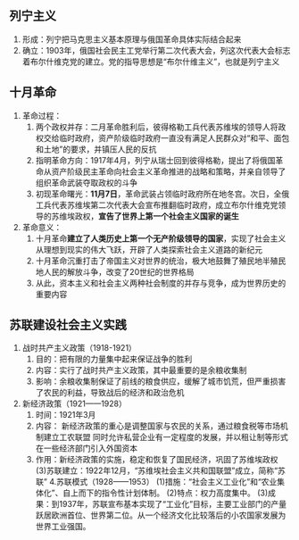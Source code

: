 ## 列宁主义
1. 形成：列宁把马克思主义基本原理与俄国革命具体实际结合起来
2. 确立：1903年，俄国社会民主工党举行第二次代表大会，列这次代表大会标志着布尔什维克党的建立。党的指导思想是“布尔什维主义”，也就是列宁主义
## 十月革命
1. 革命过程：
	1. 两个政权并存：二月革命胜利后，彼得格勒工兵代表苏维埃的领导人将政权交给临时政府，资产阶级临时政府一直没有满足人民群众对“和平、面包和土地”的要求，并镇压人民的反抗
	2. 指明革命方向：1917年4月，列宁从瑞士回到彼得格勒，提出了将俄国革命从资产阶级民主革命向社会主义革命推进的战略和策略，并亲自领导了组织革命武装夺取政权的斗争
	3. 初现革命曙光：**11月7日**，革命武装占领临时政府所在地冬宫。次日，全俄工兵代表苏维埃第二次代表大会宣布推翻临时政府，成立布尔什维克党领导的苏维埃政权，**宣告了世界上第一个社会主义国家的诞生**
2. 革命意义：
	1. 十月革命**建立了人类历史上第一个无产阶级领导的国家**，实现了社会主义从理想到现实的伟大飞跃，开辟了人类探索社会主义道路的新纪元
	2. 十月革命沉重打击了帝国主义对世界的统治，极大地鼓舞了殖民地半殖民地人民的解放斗争，改变了20世纪的世界格局
	3. 从此，资本主义和社会主义两种社会制度的并存与竞争，成为世界历史的重要内容
## 苏联建设社会主义实践
1. 战时共产主义政策（1918-1921）
	1. 目的：把有限的力量集中起来保证战争的胜利
	2. 内容：实行了战时共产主义政策，其中最重要的是余粮收集制
	3. 影响：余粮收集制保证了前线的粮食供应，缓解了城市饥荒，但严重损害了农民的利益，导致战后的经济和政治危机
2. 新经济政策（1921——1928）
	1. 时间：1921年3月
	2. 内容：
		新经济政策的重心是调整国家与农民的关系，通过粮食税等市场机制建立工农联盟
		同时允许私营企业有一定程度的发展，并以租让制等形式在一些经济部门引入外国资本
	3. 作用：新经济政策的实施，稳定和恢复了国民经济，巩固了苏维埃政权
(3)苏联建立：1922年12月，“苏维埃社会主义共和国联盟”成立，简称“苏联”
4.苏联模式（1928——1953）
(1)措施：“社会主义工业化”和“农业集体化”、自上而下的指令性计划体制。
(2)特点：权力高度集中。
(3)成果：到1937年，苏联宣布基本实现了“工业化”目标，主要工业部门的产量跃居欧洲首位、世界第二位。从一个经济文化比较落后的小农国家发展为世界工业强国。
